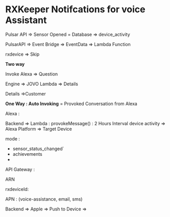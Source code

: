 # RXKeeper Notifcations for voice Assistant



Pulsar API => Sensor Opened = Database => device_activity

PulsarAPI => Event Bridge => EventData => Lambda Function



rxdevice => Skip

**Two way**

Invoke Alexa => Question

Engine => JOVO Lambda => Details

Details =>Customer

**One Way : Auto Invoking** = Provoked Conversation from Alexa

Alexa : 

Backend => Lambda : provokeMessage() : 2 Hours Interval device activity => Alexa Platform => Target Device

mode : 

- sensor_status_changed`
- achievements 
- 

API Gateway :

ARN

rxdeviceId:



APN :  (voice-assistance, email, sms)

Backend => Apple => Push to Device =>





